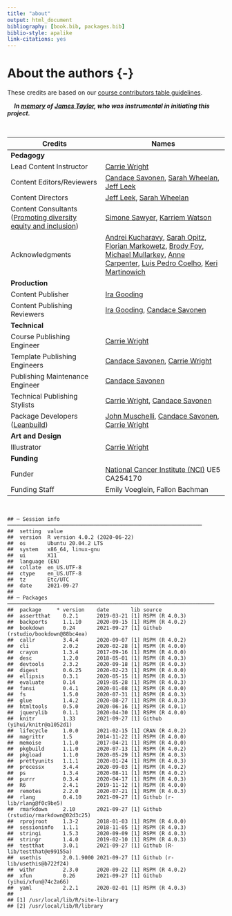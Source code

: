```yaml
---
title: "about"
output: html_document
bibliography: [book.bib, packages.bib]
biblio-style: apalike
link-citations: yes
---
```


# About the authors {-}



These credits are based on our [course contributors table guidelines](https://github.com/jhudsl/DaSL_Course_Template_Bookdown/wiki/How-to-give-credits).  
 
&nbsp;
&nbsp;
***In [memory](https://galaxyproject.org/jxtx/) of [James Taylor](https://genomebiology.biomedcentral.com/articles/10.1186/s13059-020-02016-0), who was instrumental in initiating this project.***

&nbsp;


|Credits|Names| 
|-------|-----|
|**Pedagogy**||
|Lead Content Instructor|[Carrie Wright](https://carriewright11.github.io)|
|Content Editors/Reviewers|[Candace Savonen](https://www.cansavvy.com/), [Sarah Wheelan](https://www.hopkinsmedicine.org/profiles/details/sarah-wheelan), [Jeff Leek](https://jtleek.com/)|
|Content Directors| [Jeff Leek](https://jtleek.com/), [Sarah Wheelan](https://www.hopkinsmedicine.org/profiles/details/sarah-wheelan)|
|Content Consultants ([Promoting diversity equity and inclusion](https://jhudatascience.org/ITCR_Cancer_Research_Leadership/promoting-diversity-equity-and-inclusion.html))| [Simone Sawyer](https://www.linkedin.com/in/simone-sawyer-msph-1a3b81110/), [Karriem Watson](https://www.linkedin.com/in/karriem-watson-10361035/)|
|Acknowledgments |[Andrei Kucharavy](https://twitter.com/andrei_chiffa/status/1375449259831595008?ref_src=twsrc%5Etfw%7Ctwcamp%5Etweetembed%7Ctwterm%5E1375449259831595008%7Ctwgr%5E%7Ctwcon%5Es1_c10&ref_url=http%3A%2F%2F127.0.0.1%3A4015%2Fabout-the-authors.html), [Sarah Opitz](https://twitter.com/sl_opitz/status/1375385114859933696?ref_src=twsrc%5Etfw%7Ctwcamp%5Etweetembed%7Ctwterm%5E1375385114859933696%7Ctwgr%5E%7Ctwcon%5Es1_c10&ref_url=http%3A%2F%2F127.0.0.1%3A4015%2Fabout-the-authors.html), [Florian Markowetz](https://twitter.com/markowetzlab/status/1374795012173656064?ref_src=twsrc%5Etfw%7Ctwcamp%5Etweetembed%7Ctwterm%5E1374795012173656064%7Ctwgr%5E%7Ctwcon%5Es1_c10&ref_url=http%3A%2F%2F127.0.0.1%3A4015%2Fabout-the-authors.html), [Brody Foy](https://twitter.com/foy_brody/status/1374799432445739010?ref_src=twsrc%5Etfw%7Ctwcamp%5Etweetembed%7Ctwterm%5E1374799432445739010%7Ctwgr%5E%7Ctwcon%5Es1_c10&ref_url=http%3A%2F%2F127.0.0.1%3A4015%2Fabout-the-authors.html), [Michael Mullarkey](https://twitter.com/mcmullarkey/status/1374838375031656456?ref_src=twsrc%5Etfw%7Ctwcamp%5Etweetembed%7Ctwterm%5E1374838375031656456%7Ctwgr%5E%7Ctwcon%5Es1_c10&ref_url=https%3A%2F%2Fpublish.twitter.com%2F%3Fquery%3Dhttps3A2F2Ftwitter.com2Fmcmullarkey2Fstatus2F1374838375031656456widget%3DTweet), [Anne Carpenter](https://twitter.com/DrAnneCarpenter/status/1375383099782139907?ref_src=twsrc%5Etfw%7Ctwcamp%5Etweetembed%7Ctwterm%5E1375383099782139907%7Ctwgr%5E%7Ctwcon%5Es1_c10&ref_url=https%3A%2F%2Fpublish.twitter.com%2F%3Fquery%3Dhttps3A2F2Ftwitter.com2FDrAnneCarpenter2Fstatus2F1375383099782139907widget%3DTweet), [Luis Pedro Coelho](https://twitter.com/luispedrocoelho/status/1375386159480721412?ref_src=twsrc%5Etfw%7Ctwcamp%5Etweetembed%7Ctwterm%5E1375386159480721412%7Ctwgr%5E%7Ctwcon%5Es1_c10&ref_url=https%3A%2F%2Fpublish.twitter.com%2F%3Fquery%3Dhttps3A2F2Ftwitter.com2Fluispedrocoelho2Fstatus2F1375386159480721412widget%3DTweet), [Keri Martinowich](https://twitter.com/martinowk/status/1374803835940528128?ref_src=twsrc%5Etfw%7Ctwcamp%5Etweetembed%7Ctwterm%5E1374803835940528128%7Ctwgr%5E%7Ctwcon%5Es1_c10&ref_url=https%3A%2F%2Fpublish.twitter.com%2F%3Fquery%3Dhttps3A2F2Ftwitter.com2Fmartinowk2Fstatus2F1374803835940528128widget%3DTweet) |
|**Production**||
|Content Publisher|[Ira Gooding](https://publichealth.jhu.edu/faculty/4130/ira-gooding)|
|Content Publishing Reviewers|[Ira Gooding](https://publichealth.jhu.edu/faculty/4130/ira-gooding), [Candace Savonen](https://www.cansavvy.com/)|
|**Technical**||
|Course Publishing Engineer|[Carrie Wright](https://carriewright11.github.io/)|
|Template Publishing Engineers|[Candace Savonen](https://www.cansavvy.com/), [Carrie Wright](https://carriewright11.github.io/)|
|Publishing Maintenance Engineer|[Candace Savonen](https://www.cansavvy.com/)|
|Technical Publishing Stylists|[Carrie Wright](https://carriewright11.github.io/), [Candace Savonen](https://www.cansavvy.com/)|
|Package Developers ([Leanbuild](https://github.com/jhudsl/leanbuild))|[John Muschelli](https://johnmuschelli.com/), [Candace Savonen](https://www.cansavvy.com/), [Carrie Wright](https://carriewright11.github.io/)|
|**Art and Design**||
|Illustrator|[Carrie Wright](https://carriewright11.github.io)|
|**Funding**||
|Funder|[National Cancer Institute (NCI)](https://www.cancer.gov/) UE5 CA254170|
|Funding Staff| Emily Voeglein, Fallon Bachman|

&nbsp;


```
## ─ Session info ───────────────────────────────────────────────────────────────
##  setting  value                       
##  version  R version 4.0.2 (2020-06-22)
##  os       Ubuntu 20.04.2 LTS          
##  system   x86_64, linux-gnu           
##  ui       X11                         
##  language (EN)                        
##  collate  en_US.UTF-8                 
##  ctype    en_US.UTF-8                 
##  tz       Etc/UTC                     
##  date     2021-09-27                  
## 
## ─ Packages ───────────────────────────────────────────────────────────────────
##  package     * version    date       lib source                            
##  assertthat    0.2.1      2019-03-21 [1] RSPM (R 4.0.3)                    
##  backports     1.1.10     2020-09-15 [1] RSPM (R 4.0.2)                    
##  bookdown      0.24       2021-09-27 [1] Github (rstudio/bookdown@88bc4ea) 
##  callr         3.4.4      2020-09-07 [1] RSPM (R 4.0.2)                    
##  cli           2.0.2      2020-02-28 [1] RSPM (R 4.0.0)                    
##  crayon        1.3.4      2017-09-16 [1] RSPM (R 4.0.0)                    
##  desc          1.2.0      2018-05-01 [1] RSPM (R 4.0.3)                    
##  devtools      2.3.2      2020-09-18 [1] RSPM (R 4.0.3)                    
##  digest        0.6.25     2020-02-23 [1] RSPM (R 4.0.0)                    
##  ellipsis      0.3.1      2020-05-15 [1] RSPM (R 4.0.3)                    
##  evaluate      0.14       2019-05-28 [1] RSPM (R 4.0.3)                    
##  fansi         0.4.1      2020-01-08 [1] RSPM (R 4.0.0)                    
##  fs            1.5.0      2020-07-31 [1] RSPM (R 4.0.3)                    
##  glue          1.4.2      2020-08-27 [1] RSPM (R 4.0.3)                    
##  htmltools     0.5.0      2020-06-16 [1] RSPM (R 4.0.1)                    
##  jquerylib     0.1.1      2020-04-30 [1] RSPM (R 4.0.0)                    
##  knitr         1.33       2021-09-27 [1] Github (yihui/knitr@a1052d1)      
##  lifecycle     1.0.0      2021-02-15 [1] CRAN (R 4.0.2)                    
##  magrittr      1.5        2014-11-22 [1] RSPM (R 4.0.0)                    
##  memoise       1.1.0      2017-04-21 [1] RSPM (R 4.0.0)                    
##  pkgbuild      1.1.0      2020-07-13 [1] RSPM (R 4.0.2)                    
##  pkgload       1.1.0      2020-05-29 [1] RSPM (R 4.0.3)                    
##  prettyunits   1.1.1      2020-01-24 [1] RSPM (R 4.0.3)                    
##  processx      3.4.4      2020-09-03 [1] RSPM (R 4.0.2)                    
##  ps            1.3.4      2020-08-11 [1] RSPM (R 4.0.2)                    
##  purrr         0.3.4      2020-04-17 [1] RSPM (R 4.0.3)                    
##  R6            2.4.1      2019-11-12 [1] RSPM (R 4.0.0)                    
##  remotes       2.2.0      2020-07-21 [1] RSPM (R 4.0.3)                    
##  rlang         0.4.10     2021-09-27 [1] Github (r-lib/rlang@f0c9be5)      
##  rmarkdown     2.10       2021-09-27 [1] Github (rstudio/rmarkdown@02d3c25)
##  rprojroot     1.3-2      2018-01-03 [1] RSPM (R 4.0.0)                    
##  sessioninfo   1.1.1      2018-11-05 [1] RSPM (R 4.0.3)                    
##  stringi       1.5.3      2020-09-09 [1] RSPM (R 4.0.3)                    
##  stringr       1.4.0      2019-02-10 [1] RSPM (R 4.0.3)                    
##  testthat      3.0.1      2021-09-27 [1] Github (R-lib/testthat@e99155a)   
##  usethis       2.0.1.9000 2021-09-27 [1] Github (r-lib/usethis@b722f24)    
##  withr         2.3.0      2020-09-22 [1] RSPM (R 4.0.2)                    
##  xfun          0.26       2021-09-27 [1] Github (yihui/xfun@74c2a66)       
##  yaml          2.2.1      2020-02-01 [1] RSPM (R 4.0.3)                    
## 
## [1] /usr/local/lib/R/site-library
## [2] /usr/local/lib/R/library
```
